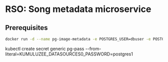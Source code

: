 # RSO: Song metadata microservice

## Prerequisites

```bash
docker run -d --name pg-image-metadata -e POSTGRES_USER=dbuser -e POSTGRES_PASSWORD=postgres -e POSTGRES_DB=image-metadata -p 5432:5432 postgres:12
```


kubectl create secret generic pg-pass --from-literal=KUMULUZEE_DATASOURCES0_PASSWORD=postgres1
